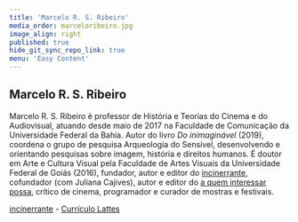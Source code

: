 ```yaml
---
title: 'Marcelo R. S. Ribeiro'
media_order: marceloribeiro.jpg
image_align: right
published: true
hide_git_sync_repo_link: true
menu: 'Easy Content'
---
```


## Marcelo R. S. Ribeiro

Marcelo R. S. Ribeiro é professor de História e Teorias do Cinema e do Audiovisual, atuando desde maio de 2017 na Faculdade de Comunicação da Universidade Federal da Bahia. Autor do livro _Do inimaginável_ (2019), coordena o grupo de pesquisa Arqueologia do Sensível, desenvolvendo e orientando pesquisas sobre imagem, história e direitos humanos. É doutor em Arte e Cultura Visual pela Faculdade de Artes Visuais da Universidade Federal de Goiás (2016), fundador, autor e editor do [incinerrante](https://www.incinerrante.com/), cofundador (com Juliana Cajives), autor e editor do [a quem interessar possa](https://www.aquem.in/), crítico de cinema, programador e curador de mostras e festivais.

[incinerrante](https://www.incinerrante.com?classes=btn,btn-primary,btn-lg&target=_blank) - [Currículo Lattes](http://lattes.cnpq.br/1614542610299046?classes=btn,btn-primary,btn-lg&target=_blank)
